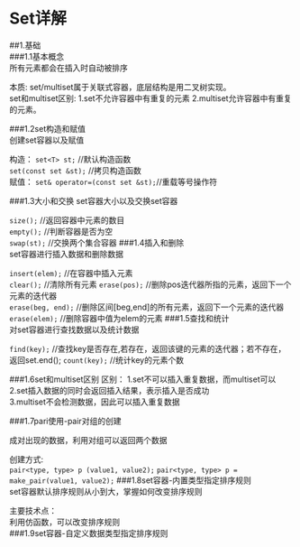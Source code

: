 # Set详解

##1.基础  
###1.1基本概念      
所有元素都会在插入时自动被排序     

本质: set/multiset属于关联式容器，底层结构是用二叉树实现。    
set和multiset区别: 1.set不允许容器中有重复的元素   2.multiset允许容器中有重复的元素。  

###1.2set构造和赋值  
创建set容器以及赋值     

构造： 
`set<T> st;` //默认构造函数   
`set(const set &st);` //拷贝构造函数  
赋值： 
`set& operator=(const set &st);`//重载等号操作符

###1.3大小和交换 
set容器大小以及交换set容器    
 
`size();` //返回容器中元素的数目   
`empty();` //判断容器是否为空   
`swap(st);` //交换两个集合容器
###1.4插入和删除     
set容器进行插入数据和删除数据        

`insert(elem);` //在容器中插入元素  
`clear();` //清除所有元素 
`erase(pos);` //删除pos迭代器所指的元素，返回下一个元素的迭代器   
`erase(beg, end);` //删除区间[beg,end]的所有元素，返回下一个元素的迭代器     
`erase(elem);` //删除容器中值为elem的元素 
###1.5查找和统计     
对set容器进行查找数据以及统计数据      

`find(key);` //查找key是否存在,若存在，返回该键的元素的迭代器；若不存在，返回set.end();
`count(key);` //统计key的元素个数      


###1.6set和multiset区别
区别： 
1.set不可以插入重复数据，而multiset可以      
2.set插入数据的同时会返回插入结果，表示插入是否成功        
3.multiset不会检测数据，因此可以插入重复数据     

###1.7pari使用-pair对组的创建      

成对出现的数据，利用对组可以返回两个数据    

创建方式:   
`pair<type, type> p (value1, value2);`
`pair<type, type> p = make_pair(value1, value2);`
###1.8set容器-内置类型指定排序规则  
set容器默认排序规则从小到大，掌握如何改变排序规则      

主要技术点：  
利用仿函数，可以改变排序规则      
###1.9set容器-自定义数据类型指定排序规则